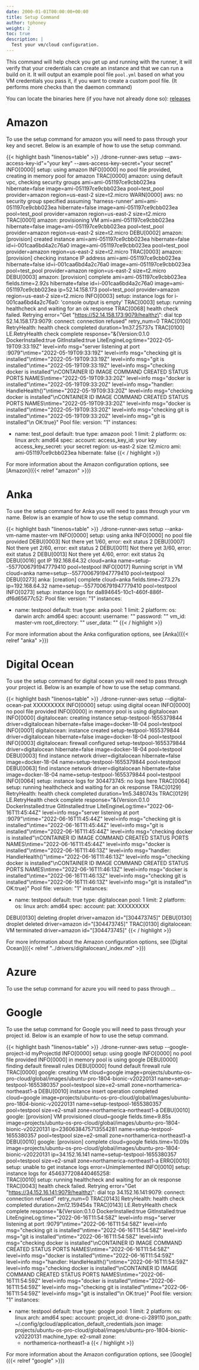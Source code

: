 ```yaml
---
date: 2000-01-01T00:00:00+00:00
title: Setup Command
author: tphoney
weight: 2
toc: true
description: |
  Test your vm/cloud configuration.
---
```


This command will help check you get up and running with the runner, it will verify that your credentials can create an instance and that we can run a build on it. It will output an example pool file `pool.yml` based on what you VM credentials you pass it, if you want to create a custom pool file. (It performs more checks than the daemon command)

You can locate the binaries here (if you have not already done so): [releases](https://github.com/drone-runners/drone-runner-aws/releases)

# Amazon

To use the setup command for amazon you will need to pass through your key and secret. Below is an example of how to use the setup command.

{{< highlight bash "linenos=table" >}}
./drone-runner-aws setup --aws-access-key-id"="your key" --aws-access-key-secret="your secret"
INFO[0000] setup: using amazon
INFO[0000] no pool file provided, creating in memory pool for amazon
TRAC[0000] amazon: using default vpc, checking security groups  ami=ami-051197ce9cbb023ea hibernate=false image=ami-051197ce9cbb023ea pool=test_pool provider=amazon region=us-east-2 size=t2.micro
WARN[0000] aws: no security group specified assuming 'harness-runner'  ami=ami-051197ce9cbb023ea hibernate=false image=ami-051197ce9cbb023ea pool=test_pool provider=amazon region=us-east-2 size=t2.micro
TRAC[0001] amazon: provisioning VM                       ami=ami-051197ce9cbb023ea hibernate=false image=ami-051197ce9cbb023ea pool=test_pool provider=amazon region=us-east-2 size=t2.micro
DEBU[0002] amazon: [provision] created instance          ami=ami-051197ce9cbb023ea hibernate=false id=i-001caa6bd4a2c76a0 image=ami-051197ce9cbb023ea pool=test_pool provider=amazon region=us-east-2 size=t2.micro
TRAC[0003] amazon: [provision] checking instance IP address  ami=ami-051197ce9cbb023ea hibernate=false id=i-001caa6bd4a2c76a0 image=ami-051197ce9cbb023ea pool=test_pool provider=amazon region=us-east-2 size=t2.micro
DEBU[0003] amazon: [provision] complete                  ami=ami-051197ce9cbb023ea fields.time=2.92s hibernate=false id=i-001caa6bd4a2c76a0 image=ami-051197ce9cbb023ea ip=52.14.158.173 pool=test_pool provider=amazon region=us-east-2 size=t2.micro
INFO[0003] setup: instance logs for i-001caa6bd4a2c76a0: 'console output is empty'
TRAC[0003] setup: running healthcheck and waiting for an ok response
TRAC[0068] health check failed. Retrying                 error="Get \"https://52.14.158.173:9079/healthz\": dial tcp 52.14.158.173:9079: connect: connection refused" retry_num=0
TRAC[0100] RetryHealth: health check completed           duration=1m37.25737s
TRAC[0100] LE.RetryHealth check complete                 response="&{Version:0.1.0 DockerInstalled:true GitInstalled:true LiteEngineLog:time=\"2022-05-19T09:33:19Z\" level=info msg=\"server listening at port :9079\"\ntime=\"2022-05-19T09:33:19Z\" level=info msg=\"checking git is installed\"\ntime=\"2022-05-19T09:33:19Z\" level=info msg=\"git is installed\"\ntime=\"2022-05-19T09:33:19Z\" level=info msg=\"checking docker is installed\"\nCONTAINER ID   IMAGE     COMMAND   CREATED   STATUS    PORTS     NAMES\ntime=\"2022-05-19T09:33:20Z\" level=info msg=\"docker is installed\"\ntime=\"2022-05-19T09:33:20Z\" level=info msg=\"handler: HandleHealth()\"\ntime=\"2022-05-19T09:33:20Z\" level=info msg=\"checking docker is installed\"\nCONTAINER ID   IMAGE     COMMAND   CREATED   STATUS    PORTS     NAMES\ntime=\"2022-05-19T09:33:20Z\" level=info msg=\"docker is installed\"\ntime=\"2022-05-19T09:33:20Z\" level=info msg=\"checking git is installed\"\ntime=\"2022-05-19T09:33:20Z\" level=info msg=\"git is installed\"\n OK:true}"
Pool file:
version: "1"
instances:
- name: test_pool
  default: true
  type: amazon
  pool: 1
  limit: 2
  platform:
    os: linux
    arch: amd64
  spec:
    account:
      access_key_id: your key
      access_key_secret: your secret
      region: us-east-2
    size: t2.micro
    ami: ami-051197ce9cbb023ea
    hibernate: false
  {{< / highlight >}}

For more information about the Amazon configuration options, see [Amazon]({{< relref "amazon" >}})

# Anka

To use the setup command for Anka you will need to pass through your vm name. Below is an example of how to use the setup command.

{{< highlight bash "linenos=table" >}}
./drone-runner-aws setup --anka-vm-name master-vm
INFO[0000] setup: using anka
INFO[0000] no pool file provided
DEBU[0003] Not there yet 1/60, error: exit status 2
DEBU[0007] Not there yet 2/60, error: exit status 2
DEBU[0011] Not there yet 3/60, error: exit status 2
DEBU[0013] Not there yet 4/60, error: exit status 2q
DEBU[0016] got IP 192.168.64.32                          cloud=anka name=setup--5577006791947779410 pool=testpool
INFO[0017] Running script in VM                          cloud=anka name=setup--5577006791947779410 pool=testpool
DEBU[0273] anka: [creation] complete                     cloud=anka fields.time=273.27s ip=192.168.64.32 name=setup--5577006791947779410 pool=testpool
INFO[0273] setup: instance logs for da894645-10c1-460f-886f-df6d65677c52:
Pool file:
version: "1"
instances:
- name: testpool
  default: true
  type: anka
  pool: 1
  limit: 2
  platform:
    os: darwin
    arch: amd64
    spec:
    account:
      username: ""
      password: ""
    vm_id: master-vm
    root_directory: ""
    user_data: ""
{{< / highlight >}}

For more information about the Anka configuration options, see [Anka]({{< relref "anka" >}})

# Digital Ocean

To use the setup command for digital ocean you will need to pass through your project id. Below is an example of how to use the setup command.

{{< highlight bash "linenos=table" >}}
./drone-runner-aws setup --digital-ocean-pat XXXXXXXXX
INFO[0000] setup: using digital ocean
INFO[0000] no pool file provided
INFO[0000] in memory pool is using digitalocean
INFO[0000] digitalocean: creating instance setup-testpool-1655379844  driver=digitalocean hibernate=false image=docker-18-04 pool=testpool
INFO[0001] digitalocean: instance created setup-testpool-1655379844  driver=digitalocean hibernate=false image=docker-18-04 pool=testpool
INFO[0003] digitalocean: firewall configured setup-testpool-1655379844  driver=digitalocean hibernate=false image=docker-18-04 pool=testpool
DEBU[0003] find instance network                         driver=digitalocean hibernate=false image=docker-18-04 name=setup-testpool-1655379844 pool=testpool
DEBU[0063] find instance network                         driver=digitalocean hibernate=false image=docker-18-04 name=setup-testpool-1655379844 pool=testpool
INFO[0064] setup: instance logs for 304473745: no logs here
TRAC[0064] setup: running healthcheck and waiting for an ok response
TRAC[0129] RetryHealth: health check completed           duration=1m5.3480743s
TRAC[0129] LE.RetryHealth check complete                 response="&{Version:0.1.0 DockerInstalled:true GitInstalled:true LiteEngineLog:time=\"2022-06-16T11:45:44Z\" level=info msg=\"server listening at port :9079\"\ntime=\"2022-06-16T11:45:44Z\" level=info msg=\"checking git is installed\"\ntime=\"2022-06-16T11:45:44Z\" level=info msg=\"git is installed\"\ntime=\"2022-06-16T11:45:44Z\" level=info msg=\"checking docker is installed\"\nCONTAINER ID        IMAGE               COMMAND             CREATED             STATUS              PORTS               NAMES\ntime=\"2022-06-16T11:45:44Z\" level=info msg=\"docker is installed\"\ntime=\"2022-06-16T11:46:13Z\" level=info msg=\"handler: HandleHealth()\"\ntime=\"2022-06-16T11:46:13Z\" level=info msg=\"checking docker is installed\"\nCONTAINER ID        IMAGE               COMMAND             CREATED             STATUS              PORTS               NAMES\ntime=\"2022-06-16T11:46:13Z\" level=info msg=\"docker is installed\"\ntime=\"2022-06-16T11:46:13Z\" level=info msg=\"checking git is installed\"\ntime=\"2022-06-16T11:46:13Z\" level=info msg=\"git is installed\"\n OK:true}"
Pool file:
version: "1"
instances:
- name: testpool
  default: true
  type: digitalocean
  pool: 1
  limit: 2
  platform:
    os: linux
    arch: amd64
  spec:
    account:
      pat: XXXXXXXXX

DEBU[0130] deleting droplet                              driver=amazon id="[304473745]"
DEBU[0130] droplet deleted                               driver=amazon id="[304473745]"
TRAC[0130] digitalocean: VM terminated                   driver=amazon id="[304473745]"
{{< / highlight >}}

For more information about the Amazon configuration options, see [Digital Ocean]({{< relref "../drivers/digitalocean/_index.md" >}})

# Azure

To use the setup command for azure you will need to pass through ...

# Google

To use the setup command for Google you will need to pass through your project id. Below is an example of how to use the setup command.

{{< highlight bash "linenos=table" >}}
./drone-runner-aws setup --google-project-id myProjectId
INFO[0000] setup: using google
INFO[0000] no pool file provided
INFO[0000] in memory pool is using google
DEBU[0000] finding default firewall rules
DEBU[0000] found default firewall rule
TRAC[0000] google: creating VM                           cloud=google image=projects/ubuntu-os-pro-cloud/global/images/ubuntu-pro-1804-bionic-v20220131 name=setup-testpool-1655380357 pool=testpool size=e2-small zone=northamerica-northeast1-a
DEBU[0010] instance insert operation completed           cloud=google image=projects/ubuntu-os-pro-cloud/global/images/ubuntu-pro-1804-bionic-v20220131 name=setup-testpool-1655380357 pool=testpool size=e2-small zone=northamerica-northeast1-a
DEBU[0010] google: [provision] VM provisioned            cloud=google fields.time=9.85s image=projects/ubuntu-os-pro-cloud/global/images/ubuntu-pro-1804-bionic-v20220131 ip=2360638475713554281 name=setup-testpool-1655380357 pool=testpool size=e2-small zone=northamerica-northeast1-a
DEBU[0010] google: [provision] complete                  cloud=google fields.time=10.09s image=projects/ubuntu-os-pro-cloud/global/images/ubuntu-pro-1804-bionic-v20220131 ip=34.152.16.141 name=setup-testpool-1655380357 pool=testpool size=e2-small zone=northamerica-northeast1-a
ERRO[0010] setup: unable to get instance logs            error=Unimplemented
INFO[0010] setup: instance logs for 4546377208440465258:  
TRAC[0010] setup: running healthcheck and waiting for an ok response
TRAC[0043] health check failed. Retrying                 error="Get \"https://34.152.16.141:9079/healthz\": dial tcp 34.152.16.141:9079: connect: connection refused" retry_num=0
TRAC[0143] RetryHealth: health check completed           duration=2m12.159454s
TRAC[0143] LE.RetryHealth check complete                 response="&{Version:0.1.0 DockerInstalled:true GitInstalled:true LiteEngineLog:time=\"2022-06-16T11:54:58Z\" level=info msg=\"server listening at port :9079\"\ntime=\"2022-06-16T11:54:58Z\" level=info msg=\"checking git is installed\"\ntime=\"2022-06-16T11:54:58Z\" level=info msg=\"git is installed\"\ntime=\"2022-06-16T11:54:58Z\" level=info msg=\"checking docker is installed\"\nCONTAINER ID   IMAGE     COMMAND   CREATED   STATUS    PORTS     NAMES\ntime=\"2022-06-16T11:54:58Z\" level=info msg=\"docker is installed\"\ntime=\"2022-06-16T11:54:59Z\" level=info msg=\"handler: HandleHealth()\"\ntime=\"2022-06-16T11:54:59Z\" level=info msg=\"checking docker is installed\"\nCONTAINER ID   IMAGE     COMMAND   CREATED   STATUS    PORTS     NAMES\ntime=\"2022-06-16T11:54:59Z\" level=info msg=\"docker is installed\"\ntime=\"2022-06-16T11:54:59Z\" level=info msg=\"checking git is installed\"\ntime=\"2022-06-16T11:54:59Z\" level=info msg=\"git is installed\"\n OK:true}"
Pool file:
version: "1"
instances:
- name: testpool
  default: true
  type: google
  pool: 1
  limit: 2
  platform:
    os: linux
    arch: amd64
  spec:
    account:
      project_id: drone-ci-289110
      json_path: ~/.config/gcloud/application_default_credentials.json
    image: projects/ubuntu-os-pro-cloud/global/images/ubuntu-pro-1804-bionic-v20220131
    machine_type: e2-small
    zone:
    - northamerica-northeast1-a
{{< / highlight >}}

For more information about the Amazon configuration options, see [Google]({{< relref "google" >}})
